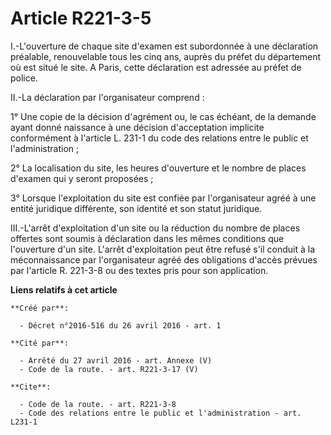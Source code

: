# Article R221-3-5

I.-L'ouverture de chaque site d'examen est subordonnée à une déclaration préalable, renouvelable tous les cinq ans, auprès du
préfet du département où est situé le site. A Paris, cette déclaration est adressée au préfet de police. 

II.-La déclaration par l'organisateur comprend : 

1° Une copie de la décision d'agrément ou, le cas échéant, de la demande ayant donné naissance à une décision d'acceptation
implicite conformément à l'article L. 231-1 du code des relations entre le public et l'administration ; 

2° La localisation du site, les heures d'ouverture et le nombre de places d'examen qui y seront proposées ; 

3° Lorsque l'exploitation du site est confiée par l'organisateur agréé à une entité juridique différente, son identité et son
statut juridique. 

III.-L'arrêt d'exploitation d'un site ou la réduction du nombre de places offertes sont soumis à déclaration dans les mêmes
conditions que l'ouverture d'un site. L'arrêt d'exploitation peut être refusé s'il conduit à la méconnaissance par
l'organisateur agréé des obligations d'accès prévues par l'article R. 221-3-8 ou des textes pris pour son application.

**Liens relatifs à cet article**

	**Créé par**:

	  - Décret n°2016-516 du 26 avril 2016 - art. 1

	**Cité par**:

	  - Arrêté du 27 avril 2016 - art. Annexe (V)
	  - Code de la route. - art. R221-3-17 (V)

	**Cite**:

	  - Code de la route. - art. R221-3-8
	  - Code des relations entre le public et l'administration - art. L231-1
